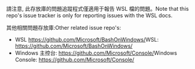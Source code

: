 <span data-ttu-id="908bc-101">請注意, 此存放庫的問題追蹤程式僅適用于報告 WSL 檔的問題。</span><span class="sxs-lookup"><span data-stu-id="908bc-101">Note that this repo's issue tracker is only for reporting issues with the WSL docs.</span></span>

<span data-ttu-id="908bc-102">其他相關問題存放庫:</span><span class="sxs-lookup"><span data-stu-id="908bc-102">Other related issue repo's:</span></span>

* <span data-ttu-id="908bc-103">WSL https://github.com/Microsoft/BashOnWindows/</span><span class="sxs-lookup"><span data-stu-id="908bc-103">WSL: https://github.com/Microsoft/BashOnWindows/</span></span>
* <span data-ttu-id="908bc-104">Windows 主控台: https://github.com/Microsoft/Console/</span><span class="sxs-lookup"><span data-stu-id="908bc-104">Windows Console: https://github.com/Microsoft/Console/</span></span>
